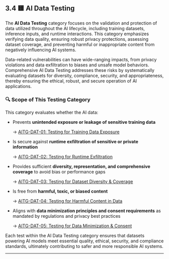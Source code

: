 
## 3.4 🟨 AI Data Testing

The **AI Data Testing** category focuses on the validation and protection of data utilized throughout the AI lifecycle, including training datasets, inference inputs, and runtime interactions. This category emphasizes verifying data quality, ensuring robust privacy protections, assessing dataset coverage, and preventing harmful or inappropriate content from negatively influencing AI systems.

Data-related vulnerabilities can have wide-ranging impacts, from privacy violations and data exfiltration to biases and unsafe model behaviors. Comprehensive AI Data Testing addresses these risks by systematically evaluating datasets for diversity, compliance, security, and appropriateness, thereby ensuring the ethical, robust, and secure operation of AI applications.

### 🔍 Scope of This Testing Category

This category evaluates whether the AI data:

- Prevents **unintended exposure or leakage of sensitive training data**

   → [AITG-DAT-01: Testing for Training Data Exposure](/Document/content/tests/AITG-DAT-01_Testing_for_Training_Data_Exposure.md)

- Is secure against **runtime exfiltration of sensitive or private information**

  → [AITG-DAT-02: Testing for Runtime Exfiltration](/Document/content/tests/AITG-DAT-02_Testing_for_Runtime_Exfiltration.md)

- Provides sufficient **diversity, representation, and comprehensive coverage** to avoid bias or performance gaps

  → [AITG-DAT-03: Testing for Dataset Diversity & Coverage](/Document/content/tests/AITG-DAT-03_Testing_for_Dataset_Diversity_and_Coverage.md)

- Is free from **harmful, toxic, or biased content**

  → [AITG-DAT-04: Testing for Harmful Content in Data](/Document/content/tests/AITG-DAT-04_Testing_for_Harmful_Content_in_Data.md)

- Aligns with **data minimization principles and consent requirements** as mandated by regulations and privacy best practices

  → [AITG-DAT-05: Testing for Data Minimization & Consent](/Document/content/tests/AITG-DAT-05_Testing_for_Data_Minimization_and_Consent.md)

Each test within the AI Data Testing category ensures that datasets powering AI models meet essential quality, ethical, security, and compliance standards, ultimately contributing to safer and more responsible AI systems.

---
